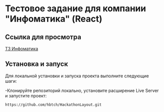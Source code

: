 # Тестовое задание для компании "Инфоматика" (React)

## Ссылка для просмотра

[ТЗ Инфоматика](https://hbtch.github.io/infomatica/)

## Установка и запуск

Для локальной установки и запуска проекта выполните следующие шаги:

-Клонируйте репозиторий локально, установите расширение Live Server и запустите проект:

```bash
https://github.com/hbtch/HackathonLayout.git


